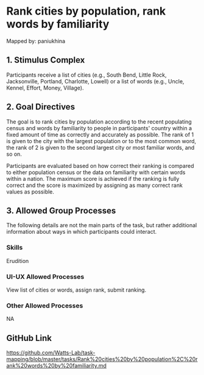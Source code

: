 # Rank cities by population, rank words by familiarity

Mapped by: paniukhina 

## 1. Stimulus Complex 
Participants receive a list of cities (e.g., South Bend, Little Rock, Jacksonville, Portland, Charlotte, Lowell) or a list of words (e.g., Uncle, Kennel, Effort, Money, Village).

## 2. Goal Directives 
The goal is to rank cities by population according to the recent populating census and words by familiarity to people in participants' country within a fixed amount of time as correctly and accurately as possible. The rank of 1 is given to the city with the largest population or to the most common word, the rank of 2 is given to the second largest city or most familiar words, and so on.

Participants are evaluated based on how correct their ranking is compared to either population census or the data on familiarity with certain words within a nation. The maximum score is achieved if the ranking is fully correct and the score is maximized by assigning as many correct rank values as possible.

## 3. Allowed Group Processes 
The following details are not the main parts of the task, but rather additional information about ways in which participants could interact.

### Skills 
Erudition

### UI-UX Allowed Processes
View list of cities or words, assign rank, submit ranking.

### Other Allowed Processes
NA

## GitHub Link 
https://github.com/Watts-Lab/task-mapping/blob/master/tasks/Rank%20cities%20by%20population%2C%20rank%20words%20by%20familiarity.md